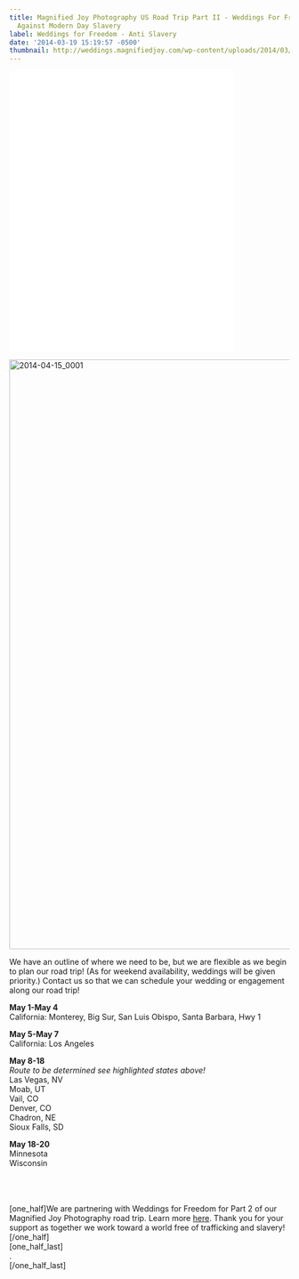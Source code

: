 ```yaml
---
title: Magnified Joy Photography US Road Trip Part II - Weddings For Freedom - Stand
  Against Modern Day Slavery
label: Weddings for Freedom - Anti Slavery
date: '2014-03-19 15:19:57 -0500'
thumbnail: http://weddings.magnifiedjoy.com/wp-content/uploads/2014/03/MJP-ROAD-TRIP-PART-2-V3-480x375.jpg
---
```

<p><iframe src="//player.vimeo.com/video/89516628" height="505" width="80%" allowfullscreen="" frameborder="0"></iframe></p>
<p><img src="http://weddings.magnifiedjoy.com/wp-content/uploads/2014/03/2014-04-15_0001.jpg" alt="2014-04-15_0001" width="1500" height="1061" class="alignnone size-full wp-image-5105" /></p>
<p>We have an outline of where we need to be, but we are flexible as we begin to plan our road trip! (As for weekend availability, weddings will be given priority.) Contact us so that we can schedule your wedding or engagement along our road trip!</p>
<p><strong>May 1-May 4</strong><br />
California: Monterey, Big Sur, San Luis Obispo, Santa Barbara, Hwy 1</p>
<p><strong>May 5-May 7</strong><br />
California: Los Angeles</p>
<p><strong>May 8-18</strong><br />
<em>Route to be determined see highlighted states above!</em><br />
Las Vegas, NV<br />
Moab, UT<br />
Vail, CO<br />
Denver, CO<br />
Chadron, NE<br />
Sioux Falls, SD</p>
<p><strong>May 18-20</strong><br />
Minnesota<br />
Wisconsin<br />
<br/><br />
<br/></p>
<p>[one_half]We are partnering with Weddings for Freedom for Part 2 of our Magnified Joy Photography road trip. Learn more <a title="Weddings for Freedom" href="http://www.weddingsforfreedom.com/weddings_for_freedom/home.html">here</a>. Thank you for your support as together we work toward a world free of trafficking and slavery!<br />
<a href="http://www.weddingsforfreedom.com/weddings_for_freedom/home.html"<img class="alignnone size-full wp-image-4794" alt="round9" src="http://weddings.magnifiedjoy.com/wp-content/uploads/2014/03/WFF_Logo_Melon.jpg" width="415" height="345" /></a>[/one_half]<br />
[one_half_last]<br />
.<br />
[/one_half_last]</p>
